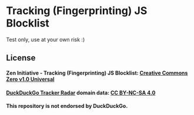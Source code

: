 # Tracking (Fingerprinting) JS Blocklist
Test only, use at your own risk :)

## License
#### Zen Initiative - Tracking (Fingerprinting) JS Blocklist: [Creative Commons Zero v1.0 Universal](https://github.com/Zen-Initiative/Tracking-Fingerprinting-JS-Blocklist/blob/main/LICENSE)  
#### [DuckDuckGo Tracker Radar](https://github.com/duckduckgo/tracker-radar/blob/main/LICENSE) domain data: [CC BY-NC-SA 4.0](https://creativecommons.org/licenses/by-nc-sa/4.0/)  
#### This repository is not endorsed by DuckDuckGo.
